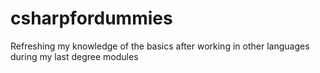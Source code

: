 # csharpfordummies
Refreshing my knowledge of the basics after working in other languages during my last degree modules
